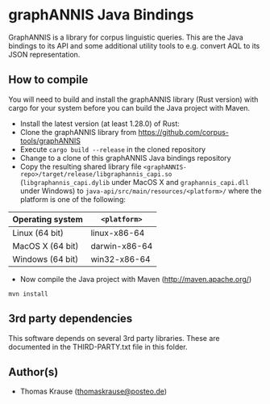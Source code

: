 
graphANNIS Java Bindings
========================

GraphANNIS is a library for corpus linguistic queries.
This are the Java bindings to its API and some additional utility tools to e.g. convert AQL to its JSON representation.

How to compile
---------------

You will need to build and install the graphANNIS library (Rust version) with cargo for your system before you can build the Java project with Maven.

- Install the latest version (at least 1.28.0) of Rust:
- Clone the graphANNIS library  from https://github.com/corpus-tools/graphANNIS
- Execute `cargo build --release` in the cloned repository
- Change to a clone of this graphANNIS Java bindings repository
- Copy the resulting  shared library file `<graphANNIS-repo>/target/release/libgraphannis_capi.so` (`libgraphannis_capi.dylib` under MacOS X and `graphannis_capi.dll` under Windows) to `java-api/src/main/resources/<platform>/` where the platform is one of the following:

| Operating system       | `<platform>`  |
|------------------------|---------------|
| Linux (64 bit)         | linux-x86-64  |
| MacOS X (64 bit)       | darwin-x86-64 |
| Windows (64 bit)       | win32-x86-64  |

- Now compile the Java project with Maven (http://maven.apache.org/)
```
mvn install
```


3rd party dependencies
----------------------

This software depends on several 3rd party libraries. These are documented in the THIRD-PARTY.txt file in this folder.

Author(s)
---------

* Thomas Krause (thomaskrause@posteo.de)
